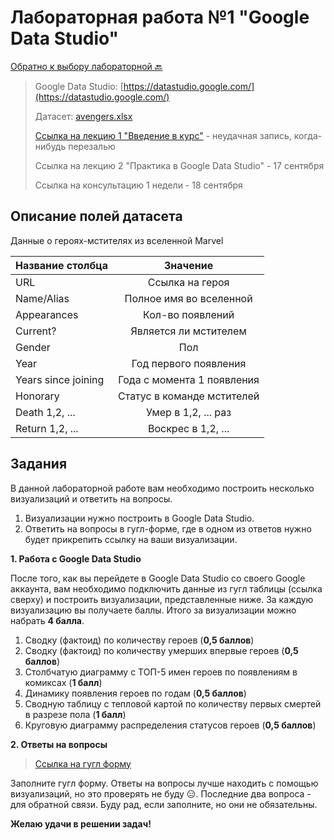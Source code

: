 # Лабораторная работа №1 "Google Data Studio"

[Обратно к выбору лабораторной :back:](https://github.com/sadokhin/A1_Data_Visualization/blob/962705b6445b2bc117fa2d7bd38c10e4f1718aba/README.md)

> Google Data Studio: [https://datastudio.google.com/](https://datastudio.google.com/)
> 
> Датасет: [avengers.xlsx](https://docs.google.com/spreadsheets/d/1eXtd6aqzW3QK8quWLKSeQdysRzWDW64V3FFXcFCEdH0/edit?usp=sharing)
> 
> [Ссылка на лекцию 1 "Введение в курс"](https://youtu.be/AuUpmtJKBTA) - неудачная запись, когда-нибудь перезалью
> 
> Ссылка на лекцию 2 "Практика в Google Data Studio" - 17 сентября
> 
> Ссылка на консультацию 1 недели - 18 сентября

## Описание полей датасета

Данные о героях-мстителях из вселенной Marvel

| Название столбца | Значение |
| -----------------|:--------:|
| URL | Ссылка на героя |
| Name/Alias |	Полное имя во вселенной |
| Appearances |	Кол-во появлений |
| Current? |	Является ли мстителем |
| Gender |	Пол |
| Year |	Год первого появления |
| Years since joining |	Года с момента 1 появления |
| Honorary |	Статус в команде мстителей |
| Death 1,2, ... |	Умер в 1,2, ... раз |
| Return 1,2, ... |	Воскрес в 1,2, ... |

## Задания

В данной лабораторной работе вам необходимо построить несколько визуализаций и ответить на вопросы. 
1. Визуализации нужно построить в Google Data Studio.
2. Ответить на вопросы в гугл-форме, где в одном из ответов нужно будет прикрепить ссылку на ваши визуализации.

__1. Работа с Google Data Studio__

После того, как вы перейдете в Google Data Studio со своего Google аккаунта, вам необходимо подключить данные из гугл таблицы (ссылка сверху) и построить визуализации, представленные ниже. За каждую визуализацию вы получаете баллы. Итого за визуализации можно набрать __4 балла__.

1. Сводку (фактоид) по количеству героев (__0,5 баллов__)
2. Сводку (фактоид) по количеству умерших впервые героев (__0,5 баллов__)
3. Столбчатую диаграмму с ТОП-5 имен героев по появлениям в комиксах (__1 балл__)
4. Динамику появления героев по годам (__0,5 баллов__)
5. Сводную таблицу с тепловой картой по количеству первых смертей в разрезе пола (__1 балл__)
6. Круговую диаграмму распределения статусов героев (__0,5 баллов__)

__2. Ответы на вопросы__
>[Ссылка на гугл форму](https://forms.gle/6BteYik5cWz7dYQS7)

Заполните гугл форму. Ответы на вопросы лучше находить с помощью визуализаций, но это проверять не буду 😑. Последние два вопроса - для обратной связи. Буду рад, если заполните, но они не обязательны.

__Желаю удачи в решении задач!__

